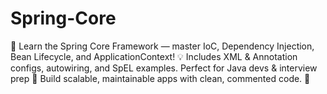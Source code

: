 # Spring-Core
🌱 Learn the Spring Core Framework — master IoC, Dependency Injection, Bean Lifecycle, and ApplicationContext! 💡 Includes XML &amp; Annotation configs, autowiring, and SpEL examples. Perfect for Java devs &amp; interview prep 🚀 Build scalable, maintainable apps with clean, commented code. 🧩

